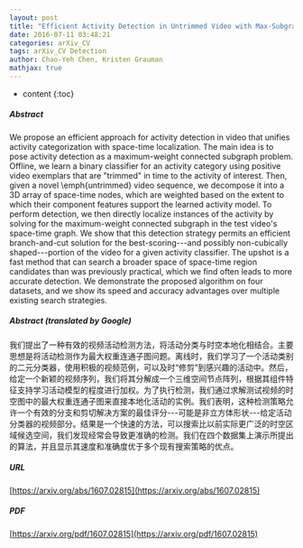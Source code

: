 ```yaml
---
layout: post
title: "Efficient Activity Detection in Untrimmed Video with Max-Subgraph Search"
date: 2016-07-11 03:48:21
categories: arXiv_CV
tags: arXiv_CV Detection
author: Chao-Yeh Chen, Kristen Grauman
mathjax: true
---
```


* content
{:toc}

##### Abstract
We propose an efficient approach for activity detection in video that unifies activity categorization with space-time localization. The main idea is to pose activity detection as a maximum-weight connected subgraph problem. Offline, we learn a binary classifier for an activity category using positive video exemplars that are "trimmed" in time to the activity of interest. Then, given a novel \emph{untrimmed} video sequence, we decompose it into a 3D array of space-time nodes, which are weighted based on the extent to which their component features support the learned activity model. To perform detection, we then directly localize instances of the activity by solving for the maximum-weight connected subgraph in the test video's space-time graph. We show that this detection strategy permits an efficient branch-and-cut solution for the best-scoring---and possibly non-cubically shaped---portion of the video for a given activity classifier. The upshot is a fast method that can search a broader space of space-time region candidates than was previously practical, which we find often leads to more accurate detection. We demonstrate the proposed algorithm on four datasets, and we show its speed and accuracy advantages over multiple existing search strategies.

##### Abstract (translated by Google)
我们提出了一种有效的视频活动检测方法，将活动分类与时空本地化相结合。主要思想是将活动检测作为最大权重连通子图问题。离线时，我们学习了一个活动类别的二元分类器，使用积极的视频范例，可以及时“修剪”到感兴趣的活动中。然后，给定一个新颖的视频序列，我们将其分解成一个三维空间节点阵列，根据其组件特征支持学习活动模型的程度进行加权。为了执行检测，我们通过求解测试视频的时空图中的最大权重连通子图来直接本地化活动的实例。我们表明，这种检测策略允许一个有效的分支和剪切解决方案的最佳评分---可能是非立方体形状---给定活动分类器的视频部分。结果是一个快速的方法，可以搜索比以前实际更广泛的时空区域候选空间，我们发现经常会导致更准确的检测。我们在四个数据集上演示所提出的算法，并且显示其速度和准确度优于多个现有搜索策略的优点。

##### URL
[https://arxiv.org/abs/1607.02815](https://arxiv.org/abs/1607.02815)

##### PDF
[https://arxiv.org/pdf/1607.02815](https://arxiv.org/pdf/1607.02815)

